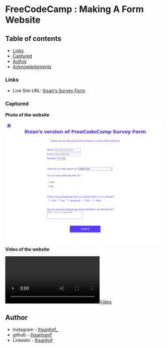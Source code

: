 # FreeCodeCamp : Making A Form Website 

## Table of contents

  - [Links](#links)
  - [Captured](#Captured)
  - [Author](#author)
  - [Acknowledgments](#acknowledgments)

### Links
- Live Site URL: [Ihsan's Survey Form](https://ihsan-survey-form.vercel.app/)

### Captured

**Photo of the website**

![](fotoform.png)

**Video of the website**

[![](videoform.mp4)](https://github.com/Ihsanhanif/Fcc-Form-Project/assets/161199408/74d6dbae-e29b-4a27-a79e-566d0fb444a0)

## Author

- Instagram - [Ihsanhnf_](https://www.instagram.com/ihsanhnf_/)
- github - [Ihsanhanif](https://github.com/Ihsanhanif)
- Linkedin - [Ihsanhnf](https://www.linkedin.com/in/ihsanhnf/)
